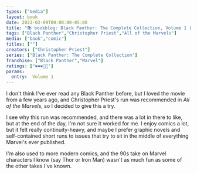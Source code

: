 ```yaml
---
types: ["media"]
layout: book
date: 2022-02-09T00:00:00-05:00
title: "📚 bookblog: Black Panther: The Complete Collection, Volume 1 (❤️❤️❤️🖤🖤)"
tags: ["Black Panther","Christopher Priest","All of the Marvels"]
media: ["book","comic"]
titles: [""]
creators: ["Christopher Priest"]
series: ["Black Panther: The Complete Collection"]
franchise: ["Black Panther","Marvel"]
ratings: ["❤️❤️❤️🖤🖤"]
params:
  entry:  Volume 1
---
```


I don't think I've ever read any Black Panther before, but I loved the movie from a few years ago, and Christopher Priest's run was recommended in *All of the Marvels*, so I decided to give this a try.

I see why this run was recommended, and there was a lot in there to like, but at the end of the day, I'm not sure it worked for me. I enjoy comics a lot, but it felt really continuity-heavy, and maybe I prefer graphic novels and self-contained short runs to issues that try to sit in the middle of everything Marvel's ever published.

I'm also used to more modern comics, and the 90s take on Marvel characters I know (say Thor or Iron Man) wasn't as much fun as some of the other takes I've known.